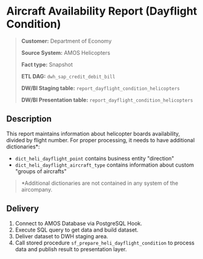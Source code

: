 # Aircraft Availability Report (Dayflight Condition)

> **Customer:** Department of Economy
>  
> **Source System:** AMOS Helicopters
> 
> **Fact type:** Snapshot
> 
> **ETL DAG:** `dwh_sap_credit_debit_bill`
> 
> **DW/BI Staging table:** `report_dayflight_condition_helicopters`
> 
> **DW/BI Presentation table:** `report_dayflight_condition_helicopters`

## Description
This report maintains information about helicopter boards availability, divided by flight number.
For proper processing, it needs to have additional dictionaries*:

* `dict_heli_dayflight_point` contains business entity "direction"
* `dict_heli_dayflight_aircraft_type` contains information about custom "groups of aircrafts"

> *Additional dictionaries are not contained in any system of the aircompany.

## Delivery
1. Connect to AMOS Database via PostgreSQL Hook.
2. Execute SQL query to get data and build dataset.
3. Deliver dataset to DWH staging area.
4. Call stored procedure `sf_prepare_heli_dayflight_condition` to process data and publish result to presentation layer.
